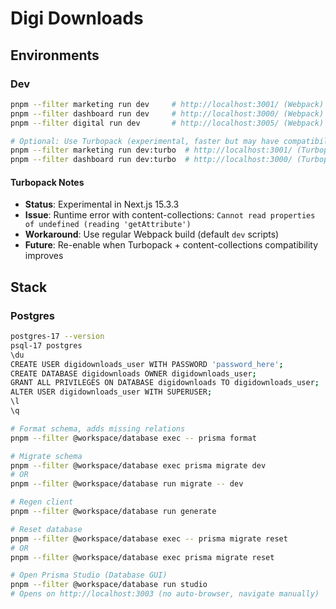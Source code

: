# Digi Downloads

## Environments

### Dev

```bash
pnpm --filter marketing run dev     # http://localhost:3001/ (Webpack)
pnpm --filter dashboard run dev     # http://localhost:3000/ (Webpack)
pnpm --filter digital run dev       # http://localhost:3005/ (Webpack)

# Optional: Use Turbopack (experimental, faster but may have compatibility issues)
pnpm --filter marketing run dev:turbo  # http://localhost:3001/ (Turbopack)
pnpm --filter dashboard run dev:turbo  # http://localhost:3000/ (Turbopack)
```

#### Turbopack Notes
- **Status**: Experimental in Next.js 15.3.3
- **Issue**: Runtime error with content-collections: `Cannot read properties of undefined (reading 'getAttribute')`
- **Workaround**: Use regular Webpack build (default `dev` scripts)
- **Future**: Re-enable when Turbopack + content-collections compatibility improves

## Stack

### Postgres

```bash
postgres-17 --version
psql-17 postgres
\du
CREATE USER digidownloads_user WITH PASSWORD 'password_here';
CREATE DATABASE digidownloads OWNER digidownloads_user;
GRANT ALL PRIVILEGES ON DATABASE digidownloads TO digidownloads_user;
ALTER USER digidownloads_user WITH SUPERUSER;
\l
\q

# Format schema, adds missing relations
pnpm --filter @workspace/database exec -- prisma format

# Migrate schema
pnpm --filter @workspace/database exec prisma migrate dev
# OR
pnpm --filter @workspace/database run migrate -- dev

# Regen client
pnpm --filter @workspace/database run generate

# Reset database
pnpm --filter @workspace/database exec -- prisma migrate reset
# OR
pnpm --filter @workspace/database exec prisma migrate reset

# Open Prisma Studio (Database GUI)
pnpm --filter @workspace/database run studio
# Opens on http://localhost:3003 (no auto-browser, navigate manually)

```
